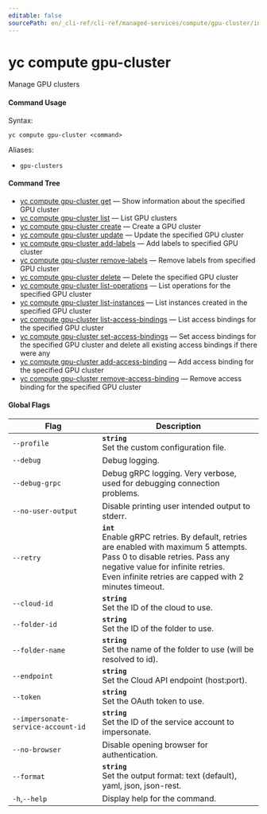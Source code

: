 ```yaml
---
editable: false
sourcePath: en/_cli-ref/cli-ref/managed-services/compute/gpu-cluster/index.md
---
```


# yc compute gpu-cluster

Manage GPU clusters

#### Command Usage

Syntax: 

`yc compute gpu-cluster <command>`

Aliases: 

- `gpu-clusters`

#### Command Tree

- [yc compute gpu-cluster get](get.md) — Show information about the specified GPU cluster
- [yc compute gpu-cluster list](list.md) — List GPU clusters
- [yc compute gpu-cluster create](create.md) — Create a GPU cluster
- [yc compute gpu-cluster update](update.md) — Update the specified GPU cluster
- [yc compute gpu-cluster add-labels](add-labels.md) — Add labels to specified GPU cluster
- [yc compute gpu-cluster remove-labels](remove-labels.md) — Remove labels from specified GPU cluster
- [yc compute gpu-cluster delete](delete.md) — Delete the specified GPU cluster
- [yc compute gpu-cluster list-operations](list-operations.md) — List operations for the specified GPU cluster
- [yc compute gpu-cluster list-instances](list-instances.md) — List instances created in the specified GPU cluster
- [yc compute gpu-cluster list-access-bindings](list-access-bindings.md) — List access bindings for the specified GPU cluster
- [yc compute gpu-cluster set-access-bindings](set-access-bindings.md) — Set access bindings for the specified GPU cluster and delete all existing access bindings if there were any
- [yc compute gpu-cluster add-access-binding](add-access-binding.md) — Add access binding for the specified GPU cluster
- [yc compute gpu-cluster remove-access-binding](remove-access-binding.md) — Remove access binding for the specified GPU cluster

#### Global Flags

| Flag | Description |
|----|----|
|`--profile`|<b>`string`</b><br/>Set the custom configuration file.|
|`--debug`|Debug logging.|
|`--debug-grpc`|Debug gRPC logging. Very verbose, used for debugging connection problems.|
|`--no-user-output`|Disable printing user intended output to stderr.|
|`--retry`|<b>`int`</b><br/>Enable gRPC retries. By default, retries are enabled with maximum 5 attempts.<br/>Pass 0 to disable retries. Pass any negative value for infinite retries.<br/>Even infinite retries are capped with 2 minutes timeout.|
|`--cloud-id`|<b>`string`</b><br/>Set the ID of the cloud to use.|
|`--folder-id`|<b>`string`</b><br/>Set the ID of the folder to use.|
|`--folder-name`|<b>`string`</b><br/>Set the name of the folder to use (will be resolved to id).|
|`--endpoint`|<b>`string`</b><br/>Set the Cloud API endpoint (host:port).|
|`--token`|<b>`string`</b><br/>Set the OAuth token to use.|
|`--impersonate-service-account-id`|<b>`string`</b><br/>Set the ID of the service account to impersonate.|
|`--no-browser`|Disable opening browser for authentication.|
|`--format`|<b>`string`</b><br/>Set the output format: text (default), yaml, json, json-rest.|
|`-h`,`--help`|Display help for the command.|
